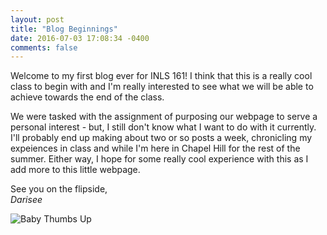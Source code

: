 ```yaml
---
layout: post
title: "Blog Beginnings"
date: 2016-07-03 17:08:34 -0400
comments: false
---
```


Welcome to my first blog ever for INLS 161! I think that this is a really cool class 
to begin with and I'm really interested to see what we will be able to achieve
towards the end of the class.

We were tasked with the assignment of purposing our webpage to serve a personal
interest - but, I still don't know what I want to do with it currently.
I'll probably end up making about two or so posts a week, chronicling my expeiences
in class and while I'm here in Chapel Hill for the rest of the summer. Either
way, I hope for some really cool experience with this as I add more to this
little webpage.

See you on the flipside,
<br>*Darisee*

![Baby Thumbs Up](https://s-media-cache-ak0.pinimg.com/564x/be/58/c8/be58c8298c9ddb484057ed8a3d94c61d.jpg)